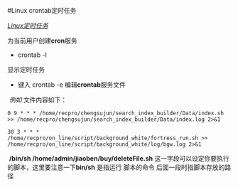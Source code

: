 #Linux crontab定时任务

*[Linux定时任务](https://www.cnblogs.com/mingforyou/p/3930636.html)*

为当前用户创建**cron**服务

* crontab -l

显示定时任务

* 键入 crontab  -e 编辑**crontab**服务文件

​      *例如* 文件内容如下：

```shell
0 9 * * * /home/recpro/chengsujun/search_index_builder/Data/index.sh >> /home/recpro/chengsujun/search_index_builder/Data/index.log 2>&1
```

```shell
30 3 * * * /home/recpro/on_line/script/background_white/fortress_run.sh >> /home/recpro/on_line/script/background_white/log/bgw.log 2>&1
```

​      **/bin/sh /home/admin/jiaoben/buy/deleteFile.sh** 这一字段可以设定你要执行的脚本，这里要注意一下**bin/sh** 是指运行  脚本的命令  后面一段时指脚本存放的路径




